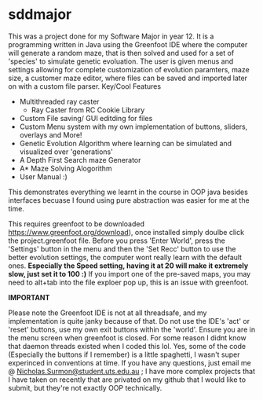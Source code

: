 # sddmajor

This was a project done for my Software Major in year 12. It is a programming written in Java using the Greenfoot IDE where the computer will generate a random maze, that is then solved and used for a set of 'species' to simulate genetic evoluation. The user is given menus and settings allowing for complete customization of evolution paramters, maze size, a customer maze editor, where files can be saved and imported later on with a custom file parser.
Key/Cool Features
- Multithreaded ray caster 
  - Ray Caster from RC Cookie Library 
- Custom File saving/ GUI editding for files
- Custom Menu system with my own implementation of buttons, sliders, overlays and More!
- Genetic Evolution Algorithm where learning can be simulated and visualized over 'generations'
- A Depth First Search maze Generator
- A* Maze Solving Alogorithm 
- User Manual :)

This demonstrates everything we learnt in the course in OOP java besides interfaces becuase I found using pure abstraction was easier for me at the time. 

This requires greenfoot to be downloaded https://www.greenfoot.org/download), once installed simply doulbe click the project.greenfoot file. 
Before you press 'Enter World', press the 'Settings' button in the menu and then the 'Set Recc' button to use the better evolution settings, the computer wont really learn with the default ones. 
**Especially the Speed setting, having it at 20 will make it extremely slow, just set it to 100 :)**
If you import one of the pre-saved maps, you may need to alt+tab into the file exploer pop up, this is an issue with greenfoot. 



**<h>IMPORTANT</h>**

Please note the Greenfoot IDE is not at all threadsafe, and my implementation is quite janky because of that. Do not use the IDE's 'act' or 'reset' buttons, use my own exit buttons within the 'world'. 
Ensure you are in the menu screen when greenfoot is closed. For some reason I didnt know that daemon threads existed when I coded this lol.
Yes, some of the code (Especially the buttons if I remember) is a little spaghetti, I wasn't super experinced in conventions at time. 
If you have any questions, just email me @ Nicholas.Surmon@student.uts.edu.au ; I have more complex projects that I have taken on recently that are privated on my github that I would like to submit, but they're not exactly OOP technically. 
